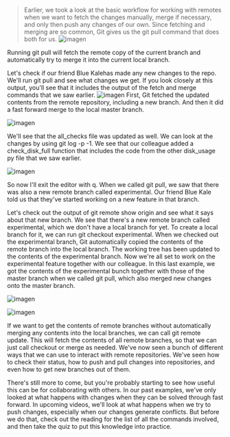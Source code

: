 
 > Earlier, we took a look at the basic workflow for working with remotes when we want to fetch the changes manually, merge if necessary, and only then push any changes of our own. Since fetching and merging are so common, Git gives us the git pull command that does both for us. 
![imagen](https://user-images.githubusercontent.com/63612112/207994854-33028afd-013c-42e3-b822-a7f86ccbc73d.png)


Running git pull will fetch the remote copy of the current branch and automatically try to merge it into the current local branch. 


Let's check if our friend Blue Kalehas made any new changes to the repo. 
We'll run git pull and see what changes we get.
If you look closely at this output, you'll see that it includes the output of the fetch and merge commands that we saw earlier. 
![imagen](https://user-images.githubusercontent.com/63612112/207995408-9ed4e6f3-56c0-4351-8911-fcc5822675d3.png)
First, Git fetched the updated contents from the remote repository, including a new branch. And then it did a fast forward
merge to the local master branch. 

![imagen](https://user-images.githubusercontent.com/63612112/207995463-507ee148-f185-4e06-a372-6198da26364c.png)


We'll see that the all_checks file was updated as well. We can look at the changes by using git log -p -1. 
We see that our colleague added a check_disk_full function that includes the code from the other disk_usage py file that we saw earlier.

![imagen](https://user-images.githubusercontent.com/63612112/207995567-09ced7af-c4f3-486f-a000-b9a544163811.png)

So now I'll exit the editor with q. When we called git pull, we saw that there was also a new remote branch called experimental.
Our friend Blue Kale told us that they've started working on a new feature in that branch.


Let's check out the output of git remote show origin and see what it says about that new branch.
We see that there's a new remote branch called experimental, which we don't have a local branch for yet. 
To create a local branch for it, we can run git checkout experimental. 
When we checked out the experimental branch, Git automatically copied the contents of the remote branch into the local branch. 
The working tree has been updated to the contents of the experimental branch. 
Now we're all set to work on the experimental feature together with our colleague. 
In this last example, we got the contents of the experimental bunch together with those of the master branch when we called git pull, which also
merged new changes onto the master branch. 

![imagen](https://user-images.githubusercontent.com/63612112/207995890-4c0715ac-eff0-4ba6-a0dc-49101b43198f.png)

![imagen](https://user-images.githubusercontent.com/63612112/207996139-020ec726-1a53-44d5-9335-b38f3a256cd7.png)


If we want to get the contents of remote branches without automatically merging any contents into the local branches, we can call git remote update.
This will fetch the contents of all remote branches, so that we can just call checkout or merge as needed. 
We've now seen a bunch of different ways that we can use to interact with remote repositories. 
We've seen how to check their status, how to push and pull changes into repositories, and even how to get new branches out of them.

There's still more to come, but you're probably starting to see how useful this can be for collaborating with others. 
In our past examples, we've only looked at what happens with changes when they can be solved through fast forward. 
In upcoming videos, we'll look at what happens when we try to push changes, especially when our changes generate conflicts.
But before we do that, check out the reading for the list of all the commands involved, and then take the quiz to put this knowledge into practice.
